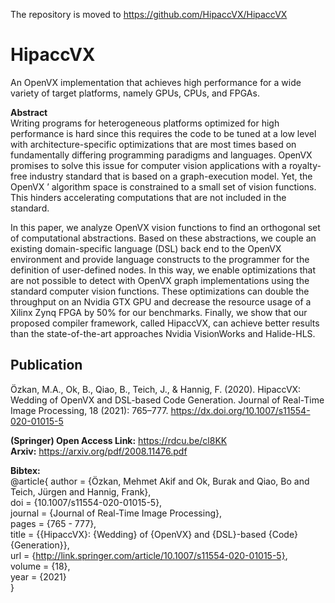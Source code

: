 The repository is moved to https://github.com/HipaccVX/HipaccVX

# HipaccVX

An OpenVX implementation that achieves high performance for a wide variety of target platforms, namely GPUs, CPUs, and FPGAs.

**Abstract**   
Writing programs for heterogeneous platforms optimized for high performance is hard since this requires the code to be tuned at a low level with architecture-specific optimizations that are most times based on fundamentally differing programming paradigms and languages. OpenVX promises to solve this issue for computer vision applications with a royalty-free industry standard that is based on a graph-execution model. Yet, the OpenVX ’ algorithm space is constrained to a small set of vision functions. This hinders accelerating computations that are not included in the standard.  

In this paper, we analyze OpenVX vision functions to find an orthogonal set of computational abstractions. Based on these abstractions, we couple an existing domain-specific language (DSL) back end to the OpenVX environment and provide language constructs to the programmer for the definition of user-defined nodes. In this way, we enable optimizations that are not possible to detect with OpenVX graph implementations using the standard computer vision functions. These optimizations can double the throughput on an Nvidia GTX GPU and decrease the resource usage of a Xilinx Zynq FPGA by 50% for our benchmarks. Finally, we show that our proposed compiler framework, called HipaccVX, can achieve better results than the state-of-the-art approaches Nvidia VisionWorks and Halide-HLS.

## Publication

Özkan, M.A., Ok, B., Qiao, B., Teich, J., & Hannig, F. (2020). HipaccVX: Wedding of OpenVX and DSL-based Code Generation. Journal of Real-Time Image Processing, 18 (2021): 765–777. https://dx.doi.org/10.1007/s11554-020-01015-5

**(Springer) Open Access Link:** https://rdcu.be/cl8KK  
**Arxiv:** https://arxiv.org/pdf/2008.11476.pdf

**Bibtex:**  
@article{
 author = {Özkan, Mehmet Akif and Ok, Burak and Qiao, Bo and Teich, Jürgen and Hannig, Frank},  
 doi = {10.1007/s11554-020-01015-5},  
 journal = {Journal of Real-Time Image Processing},  
 pages = {765 - 777},  
 title = {{HipaccVX}: {Wedding} of {OpenVX} and {DSL}-based {Code} {Generation}},  
 url = {http://link.springer.com/article/10.1007/s11554-020-01015-5},  
 volume = {18},  
 year = {2021}  
}
